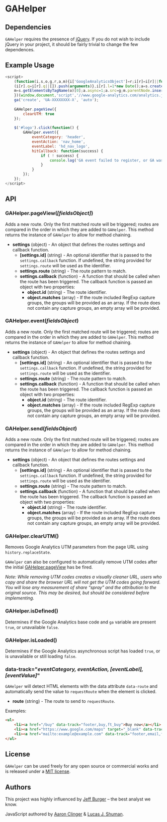 # GAHelper

## Dependencies

`GAHelper` requires the presence of [jQuery](http://jquery.com). If you do not wish to include jQuery in your project, it should be fairly trivial to change the few dependences.


## Example Usage

```js
<script>
	(function(i,s,o,g,r,a,m){i['GoogleAnalyticsObject']=r;i[r]=i[r]||function(){
	(i[r].q=i[r].q||[]).push(arguments)},i[r].l=1*new Date();a=s.createElement(o),
	m=s.getElementsByTagName(o)[0];a.async=1;a.src=g;m.parentNode.insertBefore(a,m)
	})(window,document,'script','//www.google-analytics.com/analytics.js','ga');
	ga('create', 'UA-XXXXXXXX-X', 'auto');
	
	GAHelper.pageView({
		clearUTM: true
	});
	
	$('#logo').click(function() {
		GAHelper.event({
			eventCategory: 'header',
			eventAction: 'nav_home',
			eventLabel: 'hd_nav_logo',
			hitCallback: function(success) {
				if ( ! success) {
					console.log('GA event failed to register, or GA was disabled by an ad blocker.');
				}
			}
		});
	});
</script>
```

## API

### GAHelper.pageView(*[fieldsObject]*)

Adds a new route. Only the first matched route will be triggered; routes are compared in the order in which they are added to `GAHelper`. This method returns the instance of `GAHelper` to allow for method chaining.

* **settings** (object) - An object that defines the routes settings and callback function.
    * **[settings.id]** (string) - An optional identifier that is passed to the `settings.callback` function. If undefined, the string provided for `settings.route` will be used as the identifier.
    * **settings.route** (string) - The route pattern to match.
    * **settings.callback** (function) - A function that should be called when the route has been triggered. The callback function is passed an object with two properties:
        * **object.id** (string) - The route identifier.
        * **object.matches** (array) - If the route included RegExp capture groups, the groups will be provided as an array. If the route does not contain any capture groups, an empty array will be provided.

### GAHelper.event(*fieldsObject*)

Adds a new route. Only the first matched route will be triggered; routes are compared in the order in which they are added to `GAHelper`. This method returns the instance of `GAHelper` to allow for method chaining.

* **settings** (object) - An object that defines the routes settings and callback function.
    * **[settings.id]** (string) - An optional identifier that is passed to the `settings.callback` function. If undefined, the string provided for `settings.route` will be used as the identifier.
    * **settings.route** (string) - The route pattern to match.
    * **settings.callback** (function) - A function that should be called when the route has been triggered. The callback function is passed an object with two properties:
        * **object.id** (string) - The route identifier.
        * **object.matches** (array) - If the route included RegExp capture groups, the groups will be provided as an array. If the route does not contain any capture groups, an empty array will be provided.

### GAHelper.send(*fieldsObject*)

Adds a new route. Only the first matched route will be triggered; routes are compared in the order in which they are added to `GAHelper`. This method returns the instance of `GAHelper` to allow for method chaining.

* **settings** (object) - An object that defines the routes settings and callback function.
    * **[settings.id]** (string) - An optional identifier that is passed to the `settings.callback` function. If undefined, the string provided for `settings.route` will be used as the identifier.
    * **settings.route** (string) - The route pattern to match.
    * **settings.callback** (function) - A function that should be called when the route has been triggered. The callback function is passed an object with two properties:
        * **object.id** (string) - The route identifier.
        * **object.matches** (array) - If the route included RegExp capture groups, the groups will be provided as an array. If the route does not contain any capture groups, an empty array will be provided.

### GAHelper.clearUTM()

Removes Google Analytics UTM parameters from the page URL using `history.replaceState`.

`GAHelper` can also be configured to automatically remove UTM codes after the initial [GAHelper.pageView](#gahelperpageviewfieldsobject) has be fired.

*Note: While removing UTM codes creates a visually cleaner URL, users who copy and share the browser URL will not get the UTM codes going forward. You will lose any measurement of share “spray” and the attribution to the original source. This may be desired, but should be considered before implementing.*

### GAHelper.isDefined()

Determines if the Google Analytics base code and `ga` variable are present <code>true</code>, or unavailable <code>false</code>.

### GAHelper.isLoaded()

Determines if the Google Analytics asynchronous script has loaded <code>true</code>, or is unavailable or still loading <code>false</code>.

### data-track="*eventCategory, eventAction, [eventLabel], [eventValue]*"

`GAHelper` will detect HTML elements with the data attribute `data-route` and automatically send the value to `requestRoute` when the element is clicked.

* **route** (string) - The route to send to `requestRoute`.

Examples:

```html
<ul>
	<li><a href="/buy" data-track="footer,buy,ft_buy">Buy now</a></li>
	<li><a href="https://www.google.com/maps" target="_blank" data-track="footer,exit_link,ft_map">Find our store</a></li>
	<li><a href="mailto:example@example.com" data-track="footer,email,ft_email">Email us</a></li>
</ul>
```

## License

`GAHelper` can be used freely for any open source or commercial works and is released under a [MIT license](http://en.wikipedia.org/wiki/MIT_License).


## Authors

This project was highly influenced by [Jeff Burger](https://www.linkedin.com/in/jeffburger) – the best analyst we know.

JavaScript authored by [Aaron Clinger](http://aaronclinger.com) & [Lucas J. Shuman](https://github.com/lucasishuman).